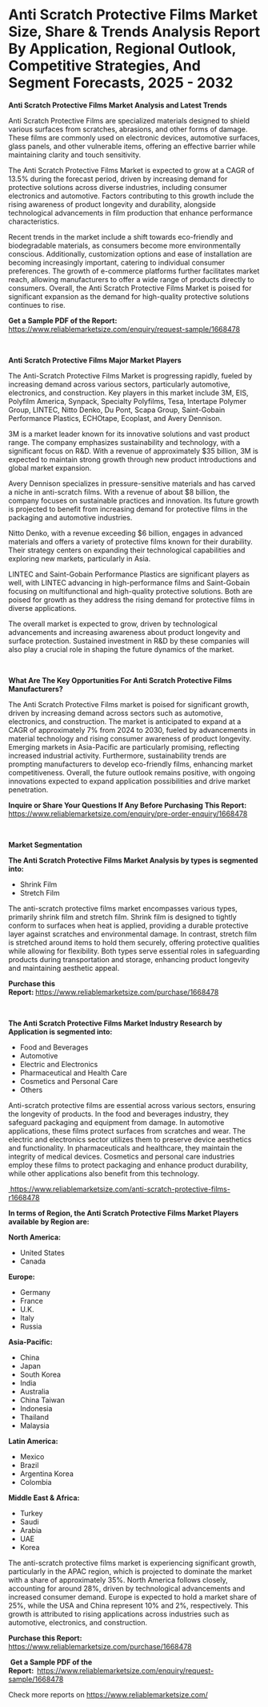 <p><h1>Anti Scratch Protective Films Market Size, Share & Trends Analysis Report By Application, Regional Outlook, Competitive Strategies, And Segment Forecasts, 2025 - 2032</h1></p><p><strong>Anti Scratch Protective Films Market Analysis and Latest Trends</strong></p>
<p><p>Anti Scratch Protective Films are specialized materials designed to shield various surfaces from scratches, abrasions, and other forms of damage. These films are commonly used on electronic devices, automotive surfaces, glass panels, and other vulnerable items, offering an effective barrier while maintaining clarity and touch sensitivity.</p><p>The Anti Scratch Protective Films Market is expected to grow at a CAGR of 13.5% during the forecast period, driven by increasing demand for protective solutions across diverse industries, including consumer electronics and automotive. Factors contributing to this growth include the rising awareness of product longevity and durability, alongside technological advancements in film production that enhance performance characteristics. </p><p>Recent trends in the market include a shift towards eco-friendly and biodegradable materials, as consumers become more environmentally conscious. Additionally, customization options and ease of installation are becoming increasingly important, catering to individual consumer preferences. The growth of e-commerce platforms further facilitates market reach, allowing manufacturers to offer a wide range of products directly to consumers. Overall, the Anti Scratch Protective Films Market is poised for significant expansion as the demand for high-quality protective solutions continues to rise.</p></p>
<p><strong>Get a Sample PDF of the Report:&nbsp;</strong> <a href="https://www.reliablemarketsize.com/enquiry/request-sample/1668478?utm_campaign=1845&utm_medium=2&utm_source=Github&utm_content=ia&utm_term=05022025&utm_id=anti-scratch-protective-films">https://www.reliablemarketsize.com/enquiry/request-sample/1668478</a></p>
<p>&nbsp;</p>
<p><strong>Anti Scratch Protective Films Major Market Players</strong></p>
<p><p>The Anti-Scratch Protective Films Market is progressing rapidly, fueled by increasing demand across various sectors, particularly automotive, electronics, and construction. Key players in this market include 3M, EIS, Polyfilm America, Synpack, Specialty Polyfilms, Tesa, Intertape Polymer Group, LINTEC, Nitto Denko, Du Pont, Scapa Group, Saint-Gobain Performance Plastics, ECHOtape, Ecoplast, and Avery Dennison.</p><p>3M is a market leader known for its innovative solutions and vast product range. The company emphasizes sustainability and technology, with a significant focus on R&D. With a revenue of approximately $35 billion, 3M is expected to maintain strong growth through new product introductions and global market expansion.</p><p>Avery Dennison specializes in pressure-sensitive materials and has carved a niche in anti-scratch films. With a revenue of about $8 billion, the company focuses on sustainable practices and innovation. Its future growth is projected to benefit from increasing demand for protective films in the packaging and automotive industries.</p><p>Nitto Denko, with a revenue exceeding $6 billion, engages in advanced materials and offers a variety of protective films known for their durability. Their strategy centers on expanding their technological capabilities and exploring new markets, particularly in Asia.</p><p>LINTEC and Saint-Gobain Performance Plastics are significant players as well, with LINTEC advancing in high-performance films and Saint-Gobain focusing on multifunctional and high-quality protective solutions. Both are poised for growth as they address the rising demand for protective films in diverse applications.</p><p>The overall market is expected to grow, driven by technological advancements and increasing awareness about product longevity and surface protection. Sustained investment in R&D by these companies will also play a crucial role in shaping the future dynamics of the market.</p></p>
<p>&nbsp;</p>
<p><strong>What Are The Key Opportunities For Anti Scratch Protective Films Manufacturers?</strong></p>
<p><p>The Anti Scratch Protective Films market is poised for significant growth, driven by increasing demand across sectors such as automotive, electronics, and construction. The market is anticipated to expand at a CAGR of approximately 7% from 2024 to 2030, fueled by advancements in material technology and rising consumer awareness of product longevity. Emerging markets in Asia-Pacific are particularly promising, reflecting increased industrial activity. Furthermore, sustainability trends are prompting manufacturers to develop eco-friendly films, enhancing market competitiveness. Overall, the future outlook remains positive, with ongoing innovations expected to expand application possibilities and drive market penetration.</p></p>
<p><strong>Inquire or Share Your Questions If Any Before Purchasing This Report:</strong> <a href="https://www.reliablemarketsize.com/enquiry/pre-order-enquiry/1668478?utm_campaign=1845&utm_medium=2&utm_source=Github&utm_content=ia&utm_term=05022025&utm_id=anti-scratch-protective-films">https://www.reliablemarketsize.com/enquiry/pre-order-enquiry/1668478</a></p>
<p>&nbsp;</p>
<p><strong>Market Segmentation</strong></p>
<p><strong>The Anti Scratch Protective Films Market Analysis by types is segmented into:</strong></p>
<p><ul><li>Shrink Film</li><li>Stretch Film</li></ul></p>
<p><p>The anti-scratch protective films market encompasses various types, primarily shrink film and stretch film. Shrink film is designed to tightly conform to surfaces when heat is applied, providing a durable protective layer against scratches and environmental damage. In contrast, stretch film is stretched around items to hold them securely, offering protective qualities while allowing for flexibility. Both types serve essential roles in safeguarding products during transportation and storage, enhancing product longevity and maintaining aesthetic appeal.</p></p>
<p><strong>Purchase this Report:&nbsp;</strong><a href="https://www.reliablemarketsize.com/purchase/1668478?utm_campaign=1845&utm_medium=2&utm_source=Github&utm_content=ia&utm_term=05022025&utm_id=anti-scratch-protective-films">https://www.reliablemarketsize.com/purchase/1668478</a></p>
<p>&nbsp;</p>
<p><strong>The Anti Scratch Protective Films Market Industry Research by Application is segmented into:</strong></p>
<p><ul><li>Food and Beverages</li><li>Automotive</li><li>Electric and Electronics</li><li>Pharmaceutical and Health Care</li><li>Cosmetics and Personal Care</li><li>Others</li></ul></p>
<p><p>Anti-scratch protective films are essential across various sectors, ensuring the longevity of products. In the food and beverages industry, they safeguard packaging and equipment from damage. In automotive applications, these films protect surfaces from scratches and wear. The electric and electronics sector utilizes them to preserve device aesthetics and functionality. In pharmaceuticals and healthcare, they maintain the integrity of medical devices. Cosmetics and personal care industries employ these films to protect packaging and enhance product durability, while other applications also benefit from this technology.</p></p>
<p><a href="https://www.reliablemarketsize.com/anti-scratch-protective-films-r1668478?utm_campaign=1845&utm_medium=2&utm_source=Github&utm_content=ia&utm_term=05022025&utm_id=anti-scratch-protective-films">&nbsp;https://www.reliablemarketsize.com/anti-scratch-protective-films-r1668478</a></p>
<p><strong>In terms of Region, the Anti Scratch Protective Films Market Players available by Region are:</strong></p>
<p>
    <p> <strong> North America: </strong>
        <ul>
            <li>United States</li>
            <li>Canada</li>
        </ul>
        </p> 
    <p> <strong> Europe: </strong>
        <ul>
            <li>Germany</li>
            <li>France</li>
            <li>U.K.</li>
            <li>Italy</li>
            <li>Russia</li>
        </ul>
        </p> 
    <p> <strong> Asia-Pacific: </strong>
        <ul>
            <li>China</li>
            <li>Japan</li>
            <li>South Korea</li>
            <li>India</li>
            <li>Australia</li>
            <li>China Taiwan</li>
            <li>Indonesia</li>
            <li>Thailand</li>
            <li>Malaysia</li>
        </ul>
        </p> 
    <p> <strong> Latin America: </strong>
        <ul>
            <li>Mexico</li>
            <li>Brazil</li>
            <li>Argentina Korea</li>
            <li>Colombia</li>
        </ul>
        </p> 
    <p> <strong> Middle East & Africa: </strong>
        <ul>
            <li>Turkey</li>
            <li>Saudi</li>
            <li>Arabia</li>
            <li>UAE</li>
            <li>Korea</li>
        </ul>
    </p>
    </p>
<p><p>The anti-scratch protective films market is experiencing significant growth, particularly in the APAC region, which is projected to dominate the market with a share of approximately 35%. North America follows closely, accounting for around 28%, driven by technological advancements and increased consumer demand. Europe is expected to hold a market share of 25%, while the USA and China represent 10% and 2%, respectively. This growth is attributed to rising applications across industries such as automotive, electronics, and construction.</p></p>
<p><strong>Purchase this Report: </strong><a href="https://www.reliablemarketsize.com/purchase/1668478?utm_campaign=1845&utm_medium=2&utm_source=Github&utm_content=ia&utm_term=05022025&utm_id=anti-scratch-protective-films">https://www.reliablemarketsize.com/purchase/1668478</a></p>
<p>&nbsp;<strong>Get a Sample PDF of the Report:&nbsp;&nbsp;</strong><a href="https://www.reliablemarketsize.com/enquiry/request-sample/1668478?utm_campaign=1845&utm_medium=2&utm_source=Github&utm_content=ia&utm_term=05022025&utm_id=anti-scratch-protective-films">https://www.reliablemarketsize.com/enquiry/request-sample/1668478</a></p>
<p><strong></strong></p>
<p>Check more reports on <a href="https://www.reliablemarketsize.com/?utm_campaign=1845&utm_medium=2&utm_source=Github&utm_content=ia&utm_term=05022025&utm_id=anti-scratch-protective-films">https://www.reliablemarketsize.com/</a></p>